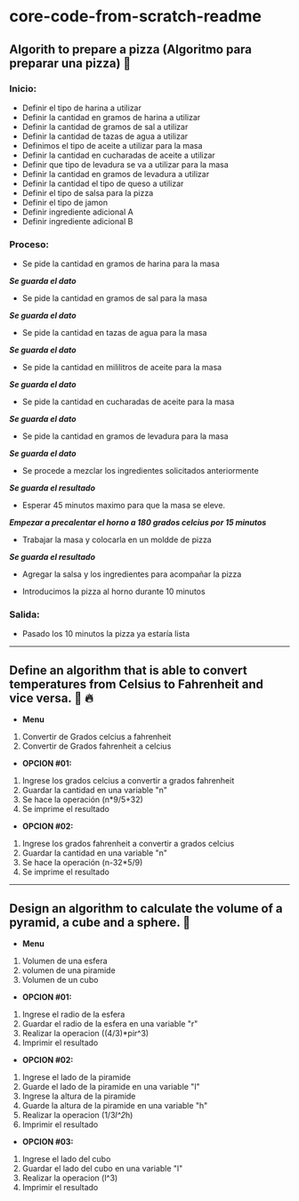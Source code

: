# core-code-from-scratch-readme
## Algorith to prepare a pizza (Algoritmo para preparar una pizza) :pizza:

### **Inicio:**

* Definir el tipo de harina a utilizar
* Definir la cantidad en gramos de harina a utilizar
* Definir la cantidad de gramos de sal a utilizar
* Definir la cantidad de tazas de agua a utilizar
* Definimos el tipo de aceite a utilizar para la masa
* Definir la cantidad en cucharadas de aceite a utilizar
* Definir que tipo de levadura se va a utilizar para la masa
* Definir la cantidad en gramos de levadura a utilizar
* Definir la cantidad el tipo de queso a utilizar
* Definir el tipo de salsa para la pizza
* Definir el tipo de jamon
* Definir ingrediente adicional A
* Definir ingrediente adicional B


### **Proceso:**

* Se pide la cantidad en gramos de harina para la masa

***Se guarda el dato***

* Se pide la cantidad en gramos de sal para la masa

***Se guarda el dato***

* Se pide la cantidad en tazas de agua para la masa

***Se guarda el dato***

* Se pide la cantidad en mililitros de aceite para la masa

***Se guarda el dato***

* Se pide la cantidad en cucharadas de aceite para la masa

***Se guarda el dato***

* Se pide la cantidad en gramos de levadura para la masa

***Se guarda el dato***

* Se procede a mezclar los ingredientes solicitados anteriormente

***Se guarda el resultado***

* Esperar 45 minutos maximo para que la masa se eleve.

***Empezar a precalentar el horno a 180 grados celcius por 15 minutos*** 

* Trabajar la masa y colocarla en un moldde de pizza

***Se guarda el resultado***

* Agregar la salsa y los ingredientes para acompañar la pizza

* Introducimos la pizza al horno durante 10 minutos

### Salida: 
* Pasado los 10 minutos la pizza ya estaría lista
---------------------------------------------------------------------------------------------------------------

## Define an algorithm that is able to convert temperatures from Celsius to Fahrenheit and vice versa. :ice_cube: 	:fire:
* **Menu**
1. Convertir de Grados celcius a fahrenheit
2. Convertir de Grados fahrenheit a celcius

* **OPCION #01:**
1. Ingrese los grados celcius a convertir a grados fahrenheit
2. Guardar la cantidad en una variable "n"
3. Se hace la operación (n*9/5+32)
4. Se imprime el resultado

* **OPCION #02:**
1. Ingrese los grados fahrenheit a convertir a grados celcius
2. Guardar la cantidad en una variable "n"
3. Se hace la operación (n-32*5/9)
4. Se imprime el resultado

---------------------------------------------------------------------------------------------------------------

## Design an algorithm to calculate the volume of a pyramid, a cube and a sphere. :triangular_ruler:
* **Menu**
1. Volumen de una esfera
2. volumen de una piramide
3. Volumen de un cubo

* **OPCION #01:**
1. Ingrese el radio de la esfera
2. Guardar el radio de la esfera en una variable "r"
3. Realizar la operacion  ((4/3)*pir^3)
4. Imprimir el resultado

* **OPCION #02:**
1. Ingrese el lado de la piramide
2. Guarde el lado de la piramide en una variable "l"
3. Ingrese la altura de la piramide
4. Guarde la altura de la piramide en una variable "h"
5. Realizar la operacion (1/3*l^2*h)
6. Imprimir el resultado

* **OPCION #03:**
1. Ingrese el lado del cubo
2. Guardar el lado del cubo en una variable "l"
3. Realizar la operacion (l^3)
4. Imprimir el resultado

